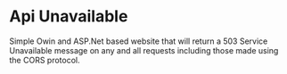 # Api Unavailable

Simple Owin and ASP.Net based website that will return a 503 Service Unavailable message on any and all requests including those made using the CORS protocol.